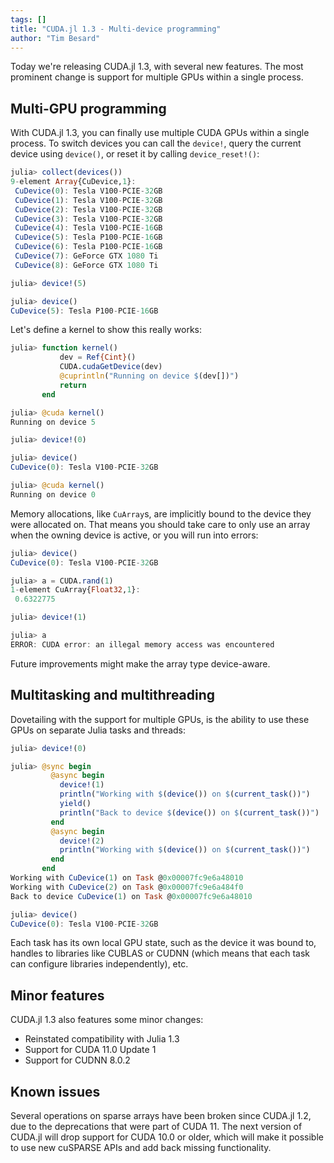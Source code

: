 ```yaml
---
tags: []
title: "CUDA.jl 1.3 - Multi-device programming"
author: "Tim Besard"
---
```


Today we're releasing CUDA.jl 1.3, with several new features. The most prominent
change is support for multiple GPUs within a single process.

<!--more-->

## Multi-GPU programming

With CUDA.jl 1.3, you can finally use multiple CUDA GPUs within a single
process. To switch devices you can call the `device!`, query the current device
using `device()`, or reset it by calling `device_reset!()`:

```julia
julia> collect(devices())
9-element Array{CuDevice,1}:
 CuDevice(0): Tesla V100-PCIE-32GB
 CuDevice(1): Tesla V100-PCIE-32GB
 CuDevice(2): Tesla V100-PCIE-32GB
 CuDevice(3): Tesla V100-PCIE-32GB
 CuDevice(4): Tesla V100-PCIE-16GB
 CuDevice(5): Tesla P100-PCIE-16GB
 CuDevice(6): Tesla P100-PCIE-16GB
 CuDevice(7): GeForce GTX 1080 Ti
 CuDevice(8): GeForce GTX 1080 Ti

julia> device!(5)

julia> device()
CuDevice(5): Tesla P100-PCIE-16GB
```

Let's define a kernel to show this really works:

```julia
julia> function kernel()
           dev = Ref{Cint}()
           CUDA.cudaGetDevice(dev)
           @cuprintln("Running on device $(dev[])")
           return
       end

julia> @cuda kernel()
Running on device 5

julia> device!(0)

julia> device()
CuDevice(0): Tesla V100-PCIE-32GB

julia> @cuda kernel()
Running on device 0
```

Memory allocations, like `CuArray`s, are implicitly bound to the device they
were allocated on. That means you should take care to only use an array when the
owning device is active, or you will run into errors:

```julia
julia> device()
CuDevice(0): Tesla V100-PCIE-32GB

julia> a = CUDA.rand(1)
1-element CuArray{Float32,1}:
 0.6322775

julia> device!(1)

julia> a
ERROR: CUDA error: an illegal memory access was encountered
```

Future improvements might make the array type device-aware.


## Multitasking and multithreading

Dovetailing with the support for multiple GPUs, is the ability to use these GPUs
on separate Julia tasks and threads:

```julia
julia> device!(0)

julia> @sync begin
         @async begin
           device!(1)
           println("Working with $(device()) on $(current_task())")
           yield()
           println("Back to device $(device()) on $(current_task())")
         end
         @async begin
           device!(2)
           println("Working with $(device()) on $(current_task())")
         end
       end
Working with CuDevice(1) on Task @0x00007fc9e6a48010
Working with CuDevice(2) on Task @0x00007fc9e6a484f0
Back to device CuDevice(1) on Task @0x00007fc9e6a48010

julia> device()
CuDevice(0): Tesla V100-PCIE-32GB
```

Each task has its own local GPU state, such as the device it was bound to,
handles to libraries like CUBLAS or CUDNN (which means that each task can
configure libraries independently), etc.


## Minor features

CUDA.jl 1.3 also features some minor changes:

- Reinstated compatibility with Julia 1.3
- Support for CUDA 11.0 Update 1
- Support for CUDNN 8.0.2


## Known issues

Several operations on sparse arrays have been broken since CUDA.jl 1.2, due to
the deprecations that were part of CUDA 11. The next version of CUDA.jl will
drop support for CUDA 10.0 or older, which will make it possible to use new
cuSPARSE APIs and add back missing functionality.

